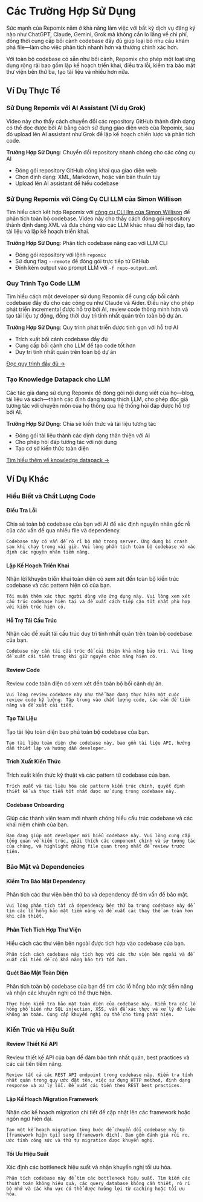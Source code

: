 <script setup>
import YouTubeVideo from '../../../components/YouTubeVideo.vue';
</script>

# Các Trường Hợp Sử Dụng

Sức mạnh của Repomix nằm ở khả năng làm việc với bất kỳ dịch vụ đăng ký nào như ChatGPT, Claude, Gemini, Grok mà không cần lo lắng về chi phí, đồng thời cung cấp bối cảnh codebase đầy đủ giúp loại bỏ nhu cầu khám phá file—làm cho việc phân tích nhanh hơn và thường chính xác hơn.

Với toàn bộ codebase có sẵn như bối cảnh, Repomix cho phép một loạt ứng dụng rộng rãi bao gồm lập kế hoạch triển khai, điều tra lỗi, kiểm tra bảo mật thư viện bên thứ ba, tạo tài liệu và nhiều hơn nữa.


## Ví Dụ Thực Tế

### Sử Dụng Repomix với AI Assistant (Ví dụ Grok)
Video này cho thấy cách chuyển đổi các repository GitHub thành định dạng có thể đọc được bởi AI bằng cách sử dụng giao diện web của Repomix, sau đó upload lên AI assistant như Grok để lập kế hoạch chiến lược và phân tích code.

**Trường Hợp Sử Dụng**: Chuyển đổi repository nhanh chóng cho các công cụ AI
- Đóng gói repository GitHub công khai qua giao diện web
- Chọn định dạng: XML, Markdown, hoặc văn bản thuần túy
- Upload lên AI assistant để hiểu codebase

<YouTubeVideo video-id="XTifjfeMp4M" :start="488" />

### Sử Dụng Repomix với Công Cụ CLI LLM của Simon Willison
Tìm hiểu cách kết hợp Repomix với [công cụ CLI llm của Simon Willison](https://github.com/simonw/llm) để phân tích toàn bộ codebase. Video này cho thấy cách đóng gói repository thành định dạng XML và đưa chúng vào các LLM khác nhau để hỏi đáp, tạo tài liệu và lập kế hoạch triển khai.

**Trường Hợp Sử Dụng**: Phân tích codebase nâng cao với LLM CLI
- Đóng gói repository với lệnh `repomix`
- Sử dụng flag `--remote` để đóng gói trực tiếp từ GitHub
- Đính kèm output vào prompt LLM với `-f repo-output.xml`

<YouTubeVideo video-id="UZ-9U1W0e4o" :start="592" />

### Quy Trình Tạo Code LLM
Tìm hiểu cách một developer sử dụng Repomix để cung cấp bối cảnh codebase đầy đủ cho các công cụ như Claude và Aider. Điều này cho phép phát triển incremental được hỗ trợ bởi AI, review code thông minh hơn và tạo tài liệu tự động, đồng thời duy trì tính nhất quán trên toàn bộ dự án.

**Trường Hợp Sử Dụng**: Quy trình phát triển được tinh gọn với hỗ trợ AI
- Trích xuất bối cảnh codebase đầy đủ
- Cung cấp bối cảnh cho LLM để tạo code tốt hơn
- Duy trì tính nhất quán trên toàn bộ dự án

[Đọc quy trình đầy đủ →](https://harper.blog/2025/02/16/my-llm-codegen-workflow-atm/)

### Tạo Knowledge Datapack cho LLM
Các tác giả đang sử dụng Repomix để đóng gói nội dung viết của họ—blog, tài liệu và sách—thành các định dạng tương thích LLM, cho phép độc giả tương tác với chuyên môn của họ thông qua hệ thống hỏi đáp được hỗ trợ bởi AI.

**Trường Hợp Sử Dụng**: Chia sẻ kiến thức và tài liệu tương tác
- Đóng gói tài liệu thành các định dạng thân thiện với AI
- Cho phép hỏi đáp tương tác với nội dung
- Tạo cơ sở kiến thức toàn diện

[Tìm hiểu thêm về knowledge datapack →](https://lethain.com/competitive-advantage-author-llms/)


## Ví Dụ Khác

### Hiểu Biết và Chất Lượng Code

#### Điều Tra Lỗi
Chia sẻ toàn bộ codebase của bạn với AI để xác định nguyên nhân gốc rễ của các vấn đề qua nhiều file và dependency.

```
Codebase này có vấn đề rò rỉ bộ nhớ trong server. Ứng dụng bị crash sau khi chạy trong vài giờ. Vui lòng phân tích toàn bộ codebase và xác định các nguyên nhân tiềm năng.
```

#### Lập Kế Hoạch Triển Khai
Nhận lời khuyên triển khai toàn diện có xem xét đến toàn bộ kiến trúc codebase và các pattern hiện có của bạn.

```
Tôi muốn thêm xác thực người dùng vào ứng dụng này. Vui lòng xem xét cấu trúc codebase hiện tại và đề xuất cách tiếp cận tốt nhất phù hợp với kiến trúc hiện có.
```

#### Hỗ Trợ Tái Cấu Trúc
Nhận các đề xuất tái cấu trúc duy trì tính nhất quán trên toàn bộ codebase của bạn.

```
Codebase này cần tái cấu trúc để cải thiện khả năng bảo trì. Vui lòng đề xuất cải tiến trong khi giữ nguyên chức năng hiện có.
```

#### Review Code
Review code toàn diện có xem xét đến toàn bộ bối cảnh dự án.

```
Vui lòng review codebase này như thể bạn đang thực hiện một cuộc review code kỹ lưỡng. Tập trung vào chất lượng code, các vấn đề tiềm năng và đề xuất cải tiến.
```

#### Tạo Tài Liệu
Tạo tài liệu toàn diện bao phủ toàn bộ codebase của bạn.

```
Tạo tài liệu toàn diện cho codebase này, bao gồm tài liệu API, hướng dẫn thiết lập và hướng dẫn developer.
```

#### Trích Xuất Kiến Thức
Trích xuất kiến thức kỹ thuật và các pattern từ codebase của bạn.

```
Trích xuất và tài liệu hóa các pattern kiến trúc chính, quyết định thiết kế và thực tiễn tốt nhất được sử dụng trong codebase này.
```

#### Codebase Onboarding
Giúp các thành viên team mới nhanh chóng hiểu cấu trúc codebase và các khái niệm chính của bạn.

```
Bạn đang giúp một developer mới hiểu codebase này. Vui lòng cung cấp tổng quan về kiến trúc, giải thích các component chính và sự tương tác của chúng, và highlight những file quan trọng nhất để review trước tiên.
```

### Bảo Mật và Dependencies

#### Kiểm Tra Bảo Mật Dependency
Phân tích các thư viện bên thứ ba và dependency để tìm vấn đề bảo mật.

```
Vui lòng phân tích tất cả dependency bên thứ ba trong codebase này để tìm các lỗ hổng bảo mật tiềm năng và đề xuất các thay thế an toàn hơn khi cần thiết.
```

#### Phân Tích Tích Hợp Thư Viện
Hiểu cách các thư viện bên ngoài được tích hợp vào codebase của bạn.

```
Phân tích cách codebase này tích hợp với các thư viện bên ngoài và đề xuất cải tiến để có khả năng bảo trì tốt hơn.
```

#### Quét Bảo Mật Toàn Diện
Phân tích toàn bộ codebase của bạn để tìm các lỗ hổng bảo mật tiềm năng và nhận các khuyến nghị có thể thực hiện.

```
Thực hiện kiểm tra bảo mật toàn diện của codebase này. Kiểm tra các lỗ hổng phổ biến như SQL injection, XSS, vấn đề xác thực và xử lý dữ liệu không an toàn. Cung cấp khuyến nghị cụ thể cho từng phát hiện.
```

### Kiến Trúc và Hiệu Suất

#### Review Thiết Kế API
Review thiết kế API của bạn để đảm bảo tính nhất quán, best practices và các cải tiến tiềm năng.

```
Review tất cả các REST API endpoint trong codebase này. Kiểm tra tính nhất quán trong quy ước đặt tên, việc sử dụng HTTP method, định dạng response và xử lý lỗi. Đề xuất cải tiến theo REST best practices.
```

#### Lập Kế Hoạch Migration Framework
Nhận các kế hoạch migration chi tiết để cập nhật lên các framework hoặc ngôn ngữ hiện đại.

```
Tạo một kế hoạch migration từng bước để chuyển đổi codebase này từ [framework hiện tại] sang [framework đích]. Bao gồm đánh giá rủi ro, ước tính công sức và thứ tự migration được khuyến nghị.
```

#### Tối Ưu Hiệu Suất
Xác định các bottleneck hiệu suất và nhận khuyến nghị tối ưu hóa.

```
Phân tích codebase này để tìm các bottleneck hiệu suất. Tìm kiếm các thuật toán không hiệu quả, các query database không cần thiết, rò rỉ bộ nhớ và các khu vực có thể được hưởng lợi từ caching hoặc tối ưu hóa.
```